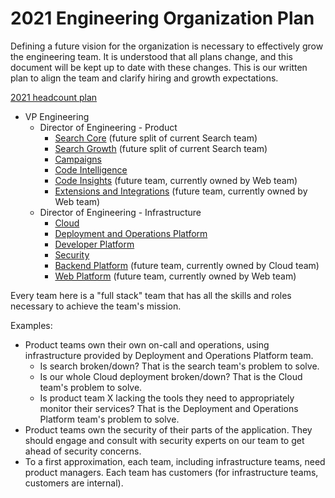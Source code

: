 # 2021 Engineering Organization Plan

Defining a future vision for the organization is necessary to effectively grow the engineering team. It is understood that all plans change, and this document will be kept up to date with these changes. This is our written plan to align the team and clarify hiring and growth expectations.

[2021 headcount plan](https://docs.google.com/spreadsheets/d/1UG4aLB5S8yOSOByia2EQgpZkoPxG5eVfqQqgs1f71Vw/edit#gid=2097845084)

- VP Engineering
  - Director of Engineering - Product
    - [Search Core](search/index.md#search-core) (future split of current Search team)
    - [Search Growth](search/index.md#search-growth) (future split of current Search team)
    - [Campaigns](campaigns/index.md)
    - [Code Intelligence](code-intelligence/index.md)
    - [Code Insights](web/index.md#code-insights) (future team, currently owned by Web team)
    - [Extensions and Integrations](web/index.md#extensions-and-integrations) (future team, currently owned by Web team)
  - Director of Engineering - Infrastructure
    - [Cloud](cloud/index.md)
    - [Deployment and Operations Platform](distribution/index.md#deployment-and-operations-platform)
    - [Developer Platform](distribution/index.md#developer-platform)
    - [Security](security/index.md)
    - [Backend Platform](backend-infrastructure/index.md) (future team, currently owned by Cloud team)
    - [Web Platform](web/index.md#web-infrastructure) (future team, currently owned by Web team)

Every team here is a "full stack" team that has all the skills and roles necessary to achieve the team's mission.

Examples:

- Product teams own their own on-call and operations, using infrastructure provided by Deployment and Operations Platform team.
  - Is search broken/down? That is the search team's problem to solve.
  - Is our whole Cloud deployment broken/down? That is the Cloud team's problem to solve.
  - Is product team X lacking the tools they need to appropriately monitor their services? That is the Deployment and Operations Platform team's problem to solve.
- Product teams own the security of their parts of the application. They should engage and consult with security experts on our team to get ahead of security concerns.
- To a first approximation, each team, including infrastructure teams, need product managers. Each team has customers (for infrastructure teams, customers are internal).
